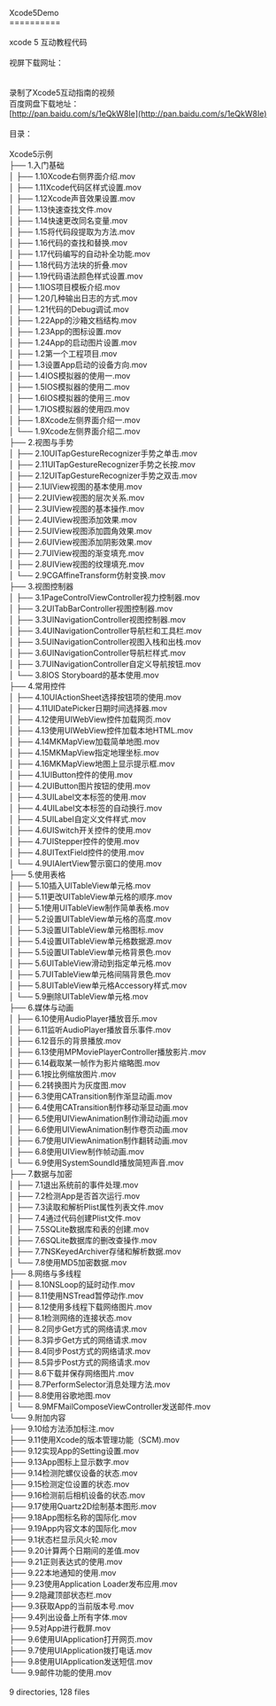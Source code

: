 Xcode5Demo<br />
==========<br />
<br />
xcode 5 互动教程代码<br />
<br />
视屏下载网址：<br />
<br />
<br />
录制了Xcode5互动指南的视频<br />
百度网盘下载地址：<br />
[http://pan.baidu.com/s/1eQkW8Ie](http://pan.baidu.com/s/1eQkW8Ie)<br />
<br />
目录：<br />
<br />
Xcode5示例<br />
├── 1.入门基础<br />
│   ├── 1.10Xcode右侧界面介绍.mov<br />
│   ├── 1.11Xcode代码区样式设置.mov<br />
│   ├── 1.12Xcode声音效果设置.mov<br />
│   ├── 1.13快速查找文件.mov<br />
│   ├── 1.14快速更改同名变量.mov<br />
│   ├── 1.15将代码段提取为方法.mov<br />
│   ├── 1.16代码的查找和替换.mov<br />
│   ├── 1.17代码编写的自动补全功能.mov<br />
│   ├── 1.18代码方法块的折叠.mov<br />
│   ├── 1.19代码语法颜色样式设置.mov<br />
│   ├── 1.1IOS项目模板介绍.mov<br />
│   ├── 1.20几种输出日志的方式.mov<br />
│   ├── 1.21代码的Debug调试.mov<br />
│   ├── 1.22App的沙箱文档结构.mov<br />
│   ├── 1.23App的图标设置.mov<br />
│   ├── 1.24App的启动图片设置.mov<br />
│   ├── 1.2第一个工程项目.mov<br />
│   ├── 1.3设置App启动的设备方向.mov<br />
│   ├── 1.4IOS模拟器的使用一.mov<br />
│   ├── 1.5IOS模拟器的使用二.mov<br />
│   ├── 1.6IOS模拟器的使用三.mov<br />
│   ├── 1.7IOS模拟器的使用四.mov<br />
│   ├── 1.8Xcode左侧界面介绍一.mov<br />
│   └── 1.9Xcode左侧界面介绍二.mov<br />
├── 2.视图与手势<br />
│   ├── 2.10UITapGestureRecognizer手势之单击.mov<br />
│   ├── 2.11UITapGestureRecognizer手势之长按.mov<br />
│   ├── 2.12UITapGestureRecognizer手势之双击.mov<br />
│   ├── 2.1UIView视图的基本使用.mov<br />
│   ├── 2.2UIView视图的层次关系.mov<br />
│   ├── 2.3UIView视图的基本操作.mov<br />
│   ├── 2.4UIView视图添加效果.mov<br />
│   ├── 2.5UIView视图添加圆角效果.mov<br />
│   ├── 2.6UIView视图添加阴影效果.mov<br />
│   ├── 2.7UIView视图的渐变填充.mov<br />
│   ├── 2.8UIView视图的纹理填充.mov<br />
│   └── 2.9CGAffineTransform仿射变换.mov<br />
├── 3.视图控制器<br />
│   ├── 3.1PageControlViewController视力控制器.mov<br />
│   ├── 3.2UITabBarController视图控制器.mov<br />
│   ├── 3.3UINavigationController视图控制器.mov<br />
│   ├── 3.4UINavigationController导航栏和工具栏.mov<br />
│   ├── 3.5UINavigationController视图入栈和出栈.mov<br />
│   ├── 3.6UINavigationController导航栏样式.mov<br />
│   ├── 3.7UINavigationController自定义导航按钮.mov<br />
│   └── 3.8IOS Storyboard的基本使用.mov<br />
├── 4.常用控件<br />
│   ├── 4.10UIActionSheet选择按钮项的使用.mov<br />
│   ├── 4.11UIDatePicker日期时间选择器.mov<br />
│   ├── 4.12使用UIWebView控件加载网页.mov<br />
│   ├── 4.13使用UIWebView控件加载本地HTML.mov<br />
│   ├── 4.14MKMapView加载简单地图.mov<br />
│   ├── 4.15MKMapView指定地理坐标.mov<br />
│   ├── 4.16MKMapView地图上显示提示框.mov<br />
│   ├── 4.1UIButton控件的使用.mov<br />
│   ├── 4.2UIButton图片按钮的使用.mov<br />
│   ├── 4.3UILabel文本标签的使用.mov<br />
│   ├── 4.4UILabel文本标签的自动换行.mov<br />
│   ├── 4.5UILabel自定义文件样式.mov<br />
│   ├── 4.6UISwitch开关控件的使用.mov<br />
│   ├── 4.7UIStepper控件的使用.mov<br />
│   ├── 4.8UITextField控件的使用.mov<br />
│   └── 4.9UIAlertView警示窗口的使用.mov<br />
├── 5.使用表格<br />
│   ├── 5.10插入UITableView单元格.mov<br />
│   ├── 5.11更改UITableView单元格的顺序.mov<br />
│   ├── 5.1使用UITableView制作简单表格.mov<br />
│   ├── 5.2设置UITableView单元格的高度.mov<br />
│   ├── 5.3设置UITableView单元格图标.mov<br />
│   ├── 5.4设置UITableView单元格数据源.mov<br />
│   ├── 5.5设置UITableView单元格背景色.mov<br />
│   ├── 5.6UITableView滑动到指定单元格.mov<br />
│   ├── 5.7UITableView单元格间隔背景色.mov<br />
│   ├── 5.8UITableView单元格Accessory样式.mov<br />
│   └── 5.9删除UITableView单元格.mov<br />
├── 6.媒体与动画<br />
│   ├── 6.10使用AudioPlayer播放音乐.mov<br />
│   ├── 6.11监听AudioPlayer播放音乐事件.mov<br />
│   ├── 6.12音乐的背景播放.mov<br />
│   ├── 6.13使用MPMoviePlayerController播放影片.mov<br />
│   ├── 6.14截取某一帧作为影片缩略图.mov<br />
│   ├── 6.1按比例缩放图片.mov<br />
│   ├── 6.2转换图片为灰度图.mov<br />
│   ├── 6.3使用CATransition制作渐显动画.mov<br />
│   ├── 6.4使用CATransition制作移动渐显动画.mov<br />
│   ├── 6.5使用UIViewAnimation制作滑动动画.mov<br />
│   ├── 6.6使用UIViewAnimation制作卷页动画.mov<br />
│   ├── 6.7使用UIViewAnimation制作翻转动画.mov<br />
│   ├── 6.8使用UIView制作帧动画.mov<br />
│   └── 6.9使用SystemSoundId播放简短声音.mov<br />
├── 7.数据与加密<br />
│   ├── 7.1退出系统前的事件处理.mov<br />
│   ├── 7.2检测App是否首次运行.mov<br />
│   ├── 7.3读取和解析Plist属性列表文件.mov<br />
│   ├── 7.4通过代码创建Plist文件.mov<br />
│   ├── 7.5SQLite数据库和表的创建.mov<br />
│   ├── 7.6SQLite数据库的删改查操作.mov<br />
│   ├── 7.7NSKeyedArchiver存储和解析数据.mov<br />
│   └── 7.8使用MD5加密数据.mov<br />
├── 8.网络与多线程<br />
│   ├── 8.10NSLoop的延时动作.mov<br />
│   ├── 8.11使用NSTread暂停动作.mov<br />
│   ├── 8.12使用多线程下载网络图片.mov<br />
│   ├── 8.1检测网络的连接状态.mov<br />
│   ├── 8.2同步Get方式的网络请求.mov<br />
│   ├── 8.3异步Get方式的网络请求.mov<br />
│   ├── 8.4同步Post方式的网络请求.mov<br />
│   ├── 8.5异步Post方式的网络请求.mov<br />
│   ├── 8.6下载并保存网络图片.mov<br />
│   ├── 8.7PerformSelector消息处理方法.mov<br />
│   ├── 8.8使用谷歌地图.mov<br />
│   └── 8.9MFMailComposeViewController发送邮件.mov<br />
└── 9.附加内容<br />
├── 9.10给方法添加标注.mov<br />
├── 9.11使用Xcode的版本管理功能（SCM).mov<br />
├── 9.12实现App的Setting设置.mov<br />
├── 9.13App图标上显示数字.mov<br />
├── 9.14检测陀螺仪设备的状态.mov<br />
├── 9.15检测定位设置的状态.mov<br />
├── 9.16检测前后相机设备的状态.mov<br />
├── 9.17使用Quartz2D绘制基本图形.mov<br />
├── 9.18App图标名称的国际化.mov<br />
├── 9.19App内容文本的国际化.mov<br />
├── 9.1状态栏显示风火轮.mov<br />
├── 9.20计算两个日期间的差值.mov<br />
├── 9.21正则表达式的使用.mov<br />
├── 9.22本地通知的使用.mov<br />
├── 9.23使用Application Loader发布应用.mov<br />
├── 9.2隐藏顶部状态栏.mov<br />
├── 9.3获取App的当前版本号.mov<br />
├── 9.4列出设备上所有字体.mov<br />
├── 9.5对App进行截屏.mov<br />
├── 9.6使用UIApplication打开网页.mov<br />
├── 9.7使用UIApplication拨打电话.mov<br />
├── 9.8使用UIApplication发送短信.mov<br />
└── 9.9邮件功能的使用.mov<br />
<br />
9 directories, 128 files<br />
<br />
